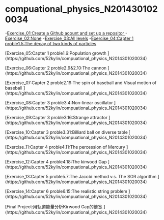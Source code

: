 # compuational_physics_N2014301020034
-[Exercise_01:Create a Github acount and set up a repositor  ](https://github.com/52kylin/compuational_physics_N2014301020034)
-[Exercise_02:None](https://github.com/52kylin/compuational_physics_N2014301020034)
-[Exercise_03:All levels](https://github.com/52kylin/compuational_physics_N2014301020034)
-[Exercise_04:Capter 1 proble1.5:The decay of two kinds of particles ](https://github.com/52kylin/compuational_physics_N2014301020034)
<p>[Exercise_05:Capter 1 proble1.6:Population growth ](https://github.com/52kylin/compuational_physics_N2014301020034)</p>
<p>[Exercise_06:Capter 2 proble2.9&2.10:The cannon ](https://github.com/52kylin/compuational_physics_N2014301020034)</p>
<p>[Exercise_07:Capter 2 proble2.19:The spin of baseball and Visual motion of baseball ](https://github.com/52kylin/compuational_physics_N2014301020034)</p>
<p>[Exercise_08:Capter 3 proble3.4:Non-linear oscillator ](https://github.com/52kylin/compuational_physics_N2014301020034)</p>
<p>[Exercise_09:Capter 3 proble3.16:Strange attractor ](https://github.com/52kylin/compuational_physics_N2014301020034)</p>
<p>[Exercise_10:Capter 3 proble3.31:Billiard ball on diverse table ](https://github.com/52kylin/compuational_physics_N2014301020034)</p>
<p>[Exercise_11:Capter 4 proble4.11:The percession of Mercury ](https://github.com/52kylin/compuational_physics_N2014301020034)</p>
<p>[Exercise_12:Capter 4 proble4.18:The kirwood Gap ](https://github.com/52kylin/compuational_physics_N2014301020034)</p>
<p>[Exercise_13:Capter 5 proble5.7:The Jacobi method v.s. The SOR algorithm ](https://github.com/52kylin/compuational_physics_N2014301020034)</p>
<p>[Exercise_14:Capter 6 proble6.15:The realistic string problem ](https://github.com/52kylin/compuational_physics_N2014301020034)</p>
<p>[Final Project:用轨道能量分析Kirwood Gap的缝宽 ](https://github.com/52kylin/compuational_physics_N2014301020034)</p>
